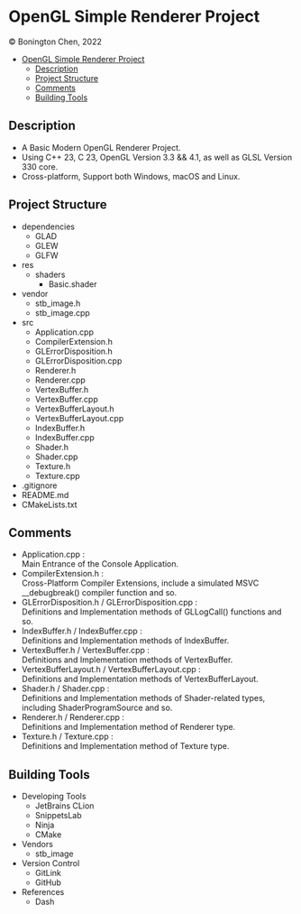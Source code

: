 # OpenGL Simple Renderer Project
© Bonington Chen, 2022

<!-- TOC -->
* [OpenGL Simple Renderer Project](#opengl-simple-renderer-project)
  * [Description](#description)
  * [Project Structure](#project-structure)
  * [Comments](#comments)
  * [Building Tools](#building-tools)
<!-- TOC -->

## Description
- A Basic Modern OpenGL Renderer Project.
- Using C++ 23, C 23, OpenGL Version 3.3 && 4.1, as well as GLSL Version 330 core.
- Cross-platform, Support both Windows, macOS and Linux.

## Project Structure
- dependencies
  - GLAD
  - GLEW
  - GLFW
- res
  - shaders
    - Basic.shader
- vendor
  - stb_image.h
  - stb_image.cpp
- src
  - Application.cpp
  - CompilerExtension.h
  - GLErrorDisposition.h
  - GLErrorDisposition.cpp
  - Renderer.h
  - Renderer.cpp
  - VertexBuffer.h
  - VertexBuffer.cpp
  - VertexBufferLayout.h
  - VertexBufferLayout.cpp
  - IndexBuffer.h
  - IndexBuffer.cpp
  - Shader.h
  - Shader.cpp
  - Texture.h
  - Texture.cpp
- .gitignore
- README.md
- CMakeLists.txt

## Comments
- Application.cpp : \
Main Entrance of the Console Application.
- CompilerExtension.h : \
Cross-Platform Compiler Extensions, include a simulated MSVC __debugbreak() compiler function and so.
- GLErrorDisposition.h / GLErrorDisposition.cpp : \
Definitions and Implementation methods of GLLogCall() functions and so.
- IndexBuffer.h / IndexBuffer.cpp : \
Definitions and Implementation methods of IndexBuffer.
- VertexBuffer.h / VertexBuffer.cpp : \
  Definitions and Implementation methods of VertexBuffer.
- VertexBufferLayout.h / VertexBufferLayout.cpp : \
  Definitions and Implementation methods of VertexBufferLayout.
- Shader.h / Shader.cpp : \
Definitions and Implementation methods of Shader-related types, including ShaderProgramSource and so.
- Renderer.h / Renderer.cpp : \
Definitions and Implementation method of Renderer type.
- Texture.h / Texture.cpp : \
  Definitions and Implementation method of Texture type.

## Building Tools
- Developing Tools
  - JetBrains CLion
  - SnippetsLab
  - Ninja
  - CMake
- Vendors
  - stb_image
- Version Control
  - GitLink
  - GitHub
- References
  - Dash